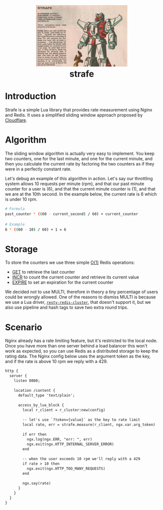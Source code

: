 <h1 align="center">
  <img src="strafe.jpg" width=300 alt=""><br>
  strafe<br>
</h1>

<!--ts-->
<!--te-->

# Introduction

Strafe is a simple Lua library that provides rate measurement using Nginx and Redis. It uses a simplified sliding window approach proposed by [Cloudflare](https://blog.cloudflare.com/counting-things-a-lot-of-different-things/).

# Algorithm

The sliding window algorithm is actually very easy to implement. You keep two counters, one for the last minute, and one for the current minute, and then you calculate the current rate by factoring the two counters as if they were in a perfectly constant rate.

Let's debug an example of this algorithm in action. Let's say our throttling system allows 10 requests per minute (rpm), and that our past minute counter for a user is (6), and that the current minute counter is (1), and that we are at the 10th second. In the example below, the current rate is 6 which is under 10 rpm.

```bash
# Formula
past_counter * ((60 - current_second) / 60) + current_counter

# Example
6 * ((60 - 10) / 60) + 1 = 6
```

# Storage

To store the counters we use three simple [O(1)](https://en.wikipedia.org/wiki/Time_complexity#Constant_time) Redis operations:

- [GET](https://redis.io/commands/get) to retrieve the last counter
- [INCR](https://redis.io/commands/incr) to count the current counter and retrieve its current value
- [EXPIRE](https://redis.io/commands/expire) to set an expiration for the current counter

We decided not to use MULTI, therefore in theory a tiny percentage of users could be wrongly allowed. One of the reasons to dismiss MULTI is because we use a Lua driver, [`resty-redis-cluster`](https://github.com/steve0511/resty-redis-cluster), that doesn't support it, but we also use pipeline and hash tags to save two extra round trips.

# Scenario

Nginx already has a rate limiting feature, but it's restricted to the local node. Once you have more than one server behind a load balancer this won't work as expected, so you can use Redis as a distributed storage to keep the rating data. The Nginx config below uses the argument token as the key, and if the rate is above 10 rpm we reply with a 429.

```nginx
http {
  server {
    listen 8080;

    location /content {
      default_type 'text/plain';

      access_by_lua_block {
        local r_client = r_cluster:new(config)

        -- let's use `?token={value}` as the key to rate limit
        local rate, err = strafe.measure(r_client, ngx.var.arg_token)

        if err then
          ngx.log(ngx.ERR, "err: ", err)
          ngx.exit(ngx.HTTP_INTERNAL_SERVER_ERROR)
        end

        -- when the user exceeds 10 rpm we'll reply with a 429
        if rate > 10 then
          ngx.exit(ngx.HTTP_TOO_MANY_REQUESTS)
        end

        ngx.say(rate)
      }
    }
  }
}
```